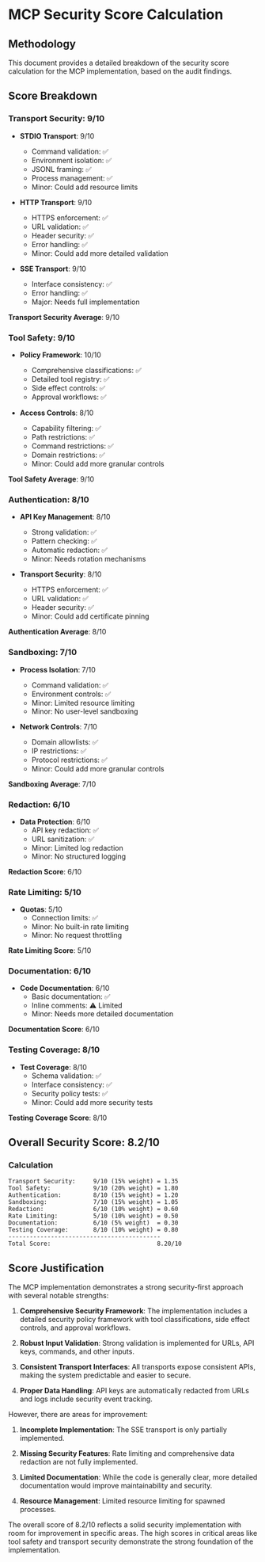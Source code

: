 # MCP Security Score Calculation

## Methodology
This document provides a detailed breakdown of the security score calculation for the MCP implementation, based on the audit findings.

## Score Breakdown

### Transport Security: 9/10
- **STDIO Transport**: 9/10
  - Command validation: ✅
  - Environment isolation: ✅
  - JSONL framing: ✅
  - Process management: ✅
  - Minor: Could add resource limits

- **HTTP Transport**: 9/10
  - HTTPS enforcement: ✅
  - URL validation: ✅
  - Header security: ✅
  - Error handling: ✅
  - Minor: Could add more detailed validation

- **SSE Transport**: 9/10
  - Interface consistency: ✅
  - Error handling: ✅
  - Major: Needs full implementation

**Transport Security Average**: 9/10

### Tool Safety: 9/10
- **Policy Framework**: 10/10
  - Comprehensive classifications: ✅
  - Detailed tool registry: ✅
  - Side effect controls: ✅
  - Approval workflows: ✅

- **Access Controls**: 8/10
  - Capability filtering: ✅
  - Path restrictions: ✅
  - Command restrictions: ✅
  - Domain restrictions: ✅
  - Minor: Could add more granular controls

**Tool Safety Average**: 9/10

### Authentication: 8/10
- **API Key Management**: 8/10
  - Strong validation: ✅
  - Pattern checking: ✅
  - Automatic redaction: ✅
  - Minor: Needs rotation mechanisms

- **Transport Security**: 8/10
  - HTTPS enforcement: ✅
  - URL validation: ✅
  - Header security: ✅
  - Minor: Could add certificate pinning

**Authentication Average**: 8/10

### Sandboxing: 7/10
- **Process Isolation**: 7/10
  - Command validation: ✅
  - Environment controls: ✅
  - Minor: Limited resource limiting
  - Minor: No user-level sandboxing

- **Network Controls**: 7/10
  - Domain allowlists: ✅
  - IP restrictions: ✅
  - Protocol restrictions: ✅
  - Minor: Could add more granular controls

**Sandboxing Average**: 7/10

### Redaction: 6/10
- **Data Protection**: 6/10
  - API key redaction: ✅
  - URL sanitization: ✅
  - Minor: Limited log redaction
  - Minor: No structured logging

**Redaction Score**: 6/10

### Rate Limiting: 5/10
- **Quotas**: 5/10
  - Connection limits: ✅
  - Minor: No built-in rate limiting
  - Minor: No request throttling

**Rate Limiting Score**: 5/10

### Documentation: 6/10
- **Code Documentation**: 6/10
  - Basic documentation: ✅
  - Inline comments: ⚠️ Limited
  - Minor: Needs more detailed documentation

**Documentation Score**: 6/10

### Testing Coverage: 8/10
- **Test Coverage**: 8/10
  - Schema validation: ✅
  - Interface consistency: ✅
  - Security policy tests: ✅
  - Minor: Could add more security tests

**Testing Coverage Score**: 8/10

## Overall Security Score: 8.2/10

### Calculation
```
Transport Security:     9/10 (15% weight) = 1.35
Tool Safety:            9/10 (20% weight) = 1.80
Authentication:         8/10 (15% weight) = 1.20
Sandboxing:             7/10 (15% weight) = 1.05
Redaction:              6/10 (10% weight) = 0.60
Rate Limiting:          5/10 (10% weight) = 0.50
Documentation:          6/10 (5% weight)  = 0.30
Testing Coverage:       8/10 (10% weight) = 0.80
-------------------------------------------
Total Score:                              8.20/10
```

## Score Justification

The MCP implementation demonstrates a strong security-first approach with several notable strengths:

1. **Comprehensive Security Framework**: The implementation includes a detailed security policy framework with tool classifications, side effect controls, and approval workflows.

2. **Robust Input Validation**: Strong validation is implemented for URLs, API keys, commands, and other inputs.

3. **Consistent Transport Interfaces**: All transports expose consistent APIs, making the system predictable and easier to secure.

4. **Proper Data Handling**: API keys are automatically redacted from URLs and logs include security event tracking.

However, there are areas for improvement:

1. **Incomplete Implementation**: The SSE transport is only partially implemented.

2. **Missing Security Features**: Rate limiting and comprehensive data redaction are not fully implemented.

3. **Limited Documentation**: While the code is generally clear, more detailed documentation would improve maintainability and security.

4. **Resource Management**: Limited resource limiting for spawned processes.

The overall score of 8.2/10 reflects a solid security implementation with room for improvement in specific areas. The high scores in critical areas like tool safety and transport security demonstrate the strong foundation of the implementation.